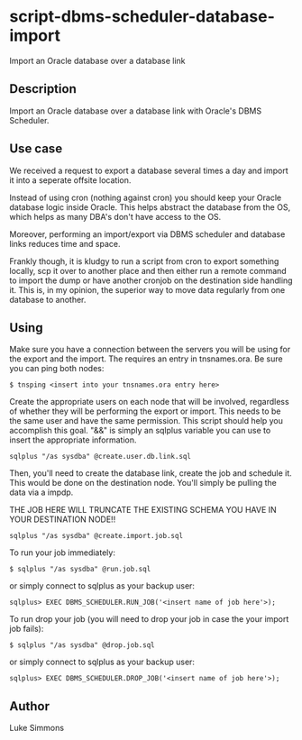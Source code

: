 # script-dbms-scheduler-database-import
Import an Oracle database over a database link

## Description
Import an Oracle database over a database link with Oracle's DBMS Scheduler.

## Use case
We received a request to export a database several times a day and import it into a seperate offsite location.

Instead of using cron (nothing against cron) you should keep your Oracle database logic inside Oracle. This helps abstract the database from the OS, which helps as many DBA's don't have access to the OS. 

Moreover, performing an import/export via DBMS scheduler and database links reduces time and space. 

Frankly though, it is kludgy to run a script from cron to export something locally, scp it over to another place and then either run a remote command to import the dump or have another cronjob on the destination side handling it. This is, in my opinion, the superior way to move data regularly from one database to another.

## Using
Make sure you have a connection between the servers you will be using for the export and the import. The requires an entry in tnsnames.ora. Be sure you can ping both nodes:
```
$ tnsping <insert into your tnsnames.ora entry here>
```

Create the appropriate users on each node that will be involved, regardless of whether they will be performing the export or import. This needs to be the same user and have the same permission. This script should help you accomplish this goal. "&&" is simply an sqlplus variable you can use to insert the appropriate information.

```
sqlplus "/as sysdba" @create.user.db.link.sql
```

Then, you'll need to create the database link, create the job and schedule it. This would be done on the destination node. You'll simply be pulling the data via a impdp.

THE JOB HERE WILL TRUNCATE THE EXISTING SCHEMA YOU HAVE IN YOUR DESTINATION NODE!!

```
sqlplus "/as sysdba" @create.import.job.sql
```

To run your job immediately:
```
$ sqlplus "/as sysdba" @run.job.sql
```
or simply connect to sqlplus as your backup user:
```
sqlplus> EXEC DBMS_SCHEDULER.RUN_JOB('<insert name of job here'>);
```

To run drop your job (you will need to drop your job in case the your import job fails):
```
$ sqlplus "/as sysdba" @drop.job.sql
```
or simply connect to sqlplus as your backup user:
```
sqlplus> EXEC DBMS_SCHEDULER.DROP_JOB('<insert name of job here'>);
```
## Author
Luke Simmons
